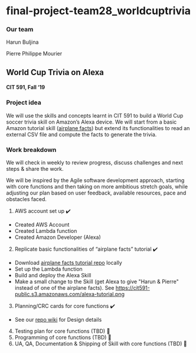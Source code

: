 # final-project-team28_worldcuptrivia

###  Our team
Harun Buljina

Pierre Philippe Mourier

## World Cup Trivia on Alexa
#### CIT 591, Fall ‘19

### Project idea
We will use the skills and concepts learnt in CIT 591 to build a World Cup soccer trivia skill on Amazon’s Alexa device. We will start from a basic Amazon tutorial skill ([airplane facts](https://github.com/alexa/skill-sample-java-fact)) but extend its functionalities to read an external CSV file and compute the facts to generate the trivia.

### Work breakdown
We will check in weekly to review progress, discuss challenges and next steps & share the work.

We will be inspired by the Agile software development approach, starting with core functions and then taking on more ambitious stretch goals, while adjusting our plan based on user feedback, available resources, pace and obstacles faced.

1. AWS account set up :heavy_check_mark:
- Created AWS Account
- Created Lambda function
- Created Amazon Developer (Alexa)
2. Replicate basic functionalities of “airplane facts” tutorial :heavy_check_mark:
- Download [airplane facts tutorial repo](https://github.com/alexa/skill-sample-java-fact) locally
- Set up the Lambda function
- Build and deploy the Alexa Skill
- Make a small change to the Skill (get Alexa to give "Harun & Pierre" instead of one of the airplane facts).
See https://cit591-public.s3.amazonaws.com/alexa-tutorial.png

3. Planning/CRC cards for core functions :heavy_check_mark:
- See our [repo wiki](https://github.com/UPenn-CIT599/final-project-team28_worldcuptrivia/wiki) for Design details
4. Testing plan for core functions (TBD) :construction:
5. Programming of core functions (TBD) :construction:
6. UA, QA, Documentation & Shipping of Skill with core functions (TBD) :construction:
